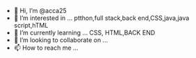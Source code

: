 - 👋 Hi, I’m @acca25
- 👀 I’m interested in ... ptthon,full stack,back end,CSS,java,java script,hTML
- 🌱 I’m currently learning ... CSS, HTML,BACK END
- 💞️ I’m looking to collaborate on ... 
- 📫 How to reach me ...

<!---
acca25/acca25 is a ✨ special ✨ repository because its `README.md` (this file) appears on your GitHub profile.
You can click the Preview link to take a look at your changes.
--->
